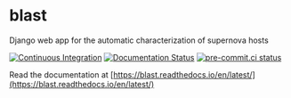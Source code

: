 # blast
Django web app for the automatic characterization of supernova hosts

[![Continuous Integration](https://github.com/astrophpeter/blast/actions/workflows/continuous-integration.yml/badge.svg)](https://github.com/astrophpeter/blast/actions/workflows/docker-build.yml)
[![Documentation Status](https://readthedocs.org/projects/blast/badge/?version=latest)](https://blast.readthedocs.io/en/latest/?badge=latest)
[![pre-commit.ci status](https://results.pre-commit.ci/badge/github/astrophpeter/blast/main.svg)](https://results.pre-commit.ci/latest/github/astrophpeter/blast/main)

Read the documentation at [https://blast.readthedocs.io/en/latest/](https://blast.readthedocs.io/en/latest/)
